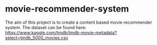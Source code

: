 # movie-recommender-system
The aim of this project is to create a content based movie recommender system. The dataset can be found here: https://www.kaggle.com/tmdb/tmdb-movie-metadata?select=tmdb_5000_movies.csv
